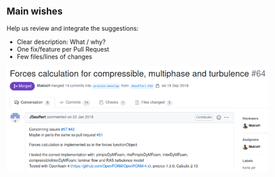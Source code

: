 ## Main wishes

Help us review and integrate the suggestions:
- Clear description: What / why?
- One fix/feature per Pull Request
- Few files/lines of changes

<img src="images/pr.png" style="max-width: 600px;"/>